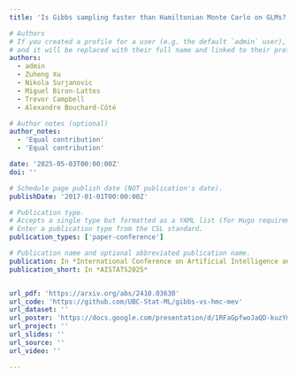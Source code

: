 ```yaml
---
title: 'Is Gibbs sampling faster than Hamiltonian Monte Carlo on GLMs?'

# Authors
# If you created a profile for a user (e.g. the default `admin` user), write the username (folder name) here
# and it will be replaced with their full name and linked to their profile.
authors:
  - admin
  - Zuheng Xu
  - Nikola Surjanovic
  - Miguel Biron-Lattes
  - Trevor Campbell
  - Alexandre Bouchard-Côté

# Author notes (optional)
author_notes:
  - 'Equal contribution'
  - 'Equal contribution'

date: '2025-05-03T00:00:00Z'
doi: ''

# Schedule page publish date (NOT publication's date).
publishDate: '2017-01-01T00:00:00Z'

# Publication type.
# Accepts a single type but formatted as a YAML list (for Hugo requirements).
# Enter a publication type from the CSL standard.
publication_types: ['paper-conference']

# Publication name and optional abbreviated publication name.
publication: In *International Conference on Artificial Intelligence and Statistics*
publication_short: In *AISTATS2025*


url_pdf: 'https://arxiv.org/abs/2410.03630'
url_code: 'https://github.com/UBC-Stat-ML/gibbs-vs-hmc-mev'
url_dataset: ''
url_poster: 'https://docs.google.com/presentation/d/1RFaGpfwoJaQD-kuzYmAio-aUzXekZ62760Krq2dpSiQ/edit?usp=sharing'
url_project: ''
url_slides: ''
url_source: ''
url_video: ''

---
```

